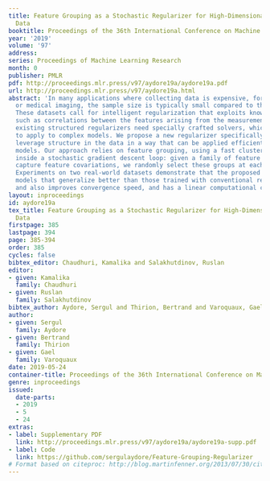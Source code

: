 ```yaml
---
title: Feature Grouping as a Stochastic Regularizer for High-Dimensional Structured
  Data
booktitle: Proceedings of the 36th International Conference on Machine Learning
year: '2019'
volume: '97'
address: 
series: Proceedings of Machine Learning Research
month: 0
publisher: PMLR
pdf: http://proceedings.mlr.press/v97/aydore19a/aydore19a.pdf
url: http://proceedings.mlr.press/v97/aydore19a.html
abstract: 'In many applications where collecting data is expensive, for example neuroscience
  or medical imaging, the sample size is typically small compared to the feature dimension.
  These datasets call for intelligent regularization that exploits known structure,
  such as correlations between the features arising from the measurement device. However,
  existing structured regularizers need specially crafted solvers, which are difficult
  to apply to complex models. We propose a new regularizer specifically designed to
  leverage structure in the data in a way that can be applied efficiently to complex
  models. Our approach relies on feature grouping, using a fast clustering algorithm
  inside a stochastic gradient descent loop: given a family of feature groupings that
  capture feature covariations, we randomly select these groups at each iteration.
  Experiments on two real-world datasets demonstrate that the proposed approach produces
  models that generalize better than those trained with conventional regularizers,
  and also improves convergence speed, and has a linear computational cost.'
layout: inproceedings
id: aydore19a
tex_title: Feature Grouping as a Stochastic Regularizer for High-Dimensional Structured
  Data
firstpage: 385
lastpage: 394
page: 385-394
order: 385
cycles: false
bibtex_editor: Chaudhuri, Kamalika and Salakhutdinov, Ruslan
editor:
- given: Kamalika
  family: Chaudhuri
- given: Ruslan
  family: Salakhutdinov
bibtex_author: Aydore, Sergul and Thirion, Bertrand and Varoquaux, Gael
author:
- given: Sergul
  family: Aydore
- given: Bertrand
  family: Thirion
- given: Gael
  family: Varoquaux
date: 2019-05-24
container-title: Proceedings of the 36th International Conference on Machine Learning
genre: inproceedings
issued:
  date-parts:
  - 2019
  - 5
  - 24
extras:
- label: Supplementary PDF
  link: http://proceedings.mlr.press/v97/aydore19a/aydore19a-supp.pdf
- label: Code
  link: https://github.com/sergulaydore/Feature-Grouping-Regularizer
# Format based on citeproc: http://blog.martinfenner.org/2013/07/30/citeproc-yaml-for-bibliographies/
---
```

